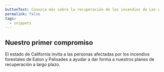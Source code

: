 ```yaml
---
buttonText: Conozca más sobre la recuperación de los incendios de Los Ángeles
permalink: false
tags:
  - snippets
--- 
```

## Nuestro primer compromiso

El estado de California invita a las personas afectadas por los incendios forestales de Eaton y Palisades a ayudar a dar forma a nuestros planes de recuperación a largo plazo.